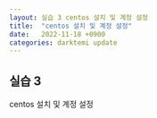 ```yaml
---
layout: 실습 3 centos 설치 및 계정 설정
title:  "centos 설치 및 계정 설정"
date:   2022-11-18 +0900
categories: darktemi update
---
```


## 실습 3 

centos 설치 및 계정 설정



